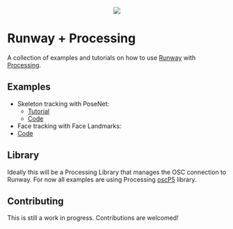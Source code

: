 <p align="center">
  <img src="https://runway.nyc3.digitaloceanspaces.com/assets/github/cover_runway_processing_github.jpg">
</p>

# Runway + Processing

A collection of examples and tutorials on how to use [Runway](https://runwayapp.ai/) with [Processing](https://processing.org/).

## Examples

- Skeleton tracking with PoseNet:
  - [Tutorial](https://docs.runwayapp.ai/#/tutorial_posenet)
  - [Code](/posenet)
- Face tracking with Face Landmarks:
- [Code](/face_landmarks)

## Library

Ideally this will be a Processing Library that manages the OSC connection to Runway. For now all examples are using Processing [oscP5](http://www.sojamo.de/libraries/oscP5/) library.

## Contributing

This is still a work in progress. Contributions are welcomed!
